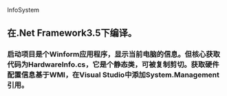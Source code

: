 InfoSystem

## 在.Net Framework3.5下编译。
### 启动项目是个Winform应用程序，显示当前电脑的信息。但核心获取代码为HardwareInfo.cs，它是个静态类，可被复制剪切。获取硬件配置信息基于WMI，在Visual Studio中添加System.Management引用。